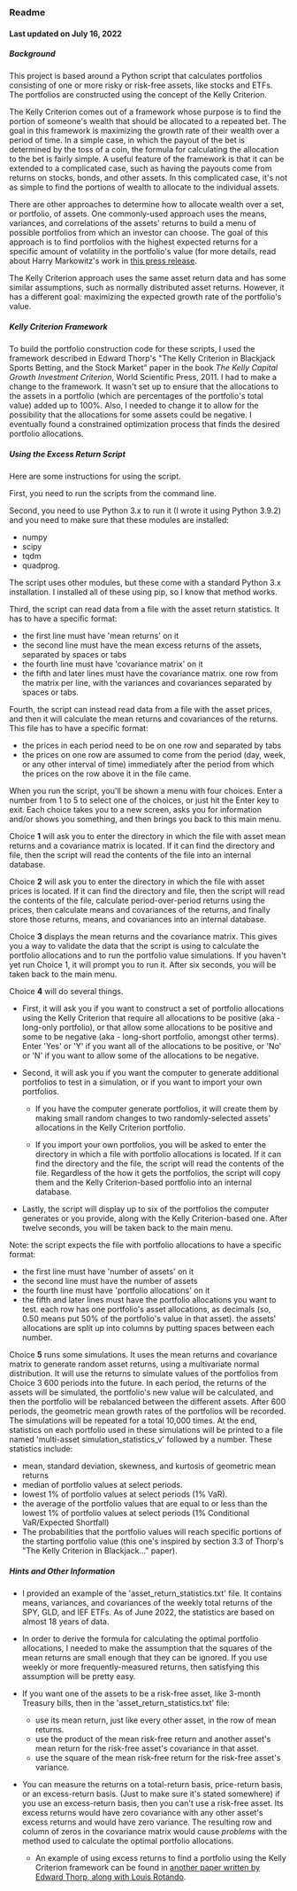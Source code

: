 ### Readme
#### Last updated on July 16, 2022


##### Background

This project is based around a Python script that calculates portfolios 
consisting of one or more risky or risk-free assets, like stocks and ETFs.
The portfolios are constructed using the concept of the Kelly Criterion.

The Kelly Criterion comes out of a framework whose purpose is to find the
portion of someone's wealth that should be allocated to a repeated bet.
The goal in this framework is maximizing the growth rate of their wealth
over a period of time.  In a simple case, in which the payout of the bet
is determined by the toss of a coin, the formula for calculating the 
allocation to the bet is fairly simple.  A useful feature of the
framework is that it can be extended to a complicated case, such as having
the payouts come from returns on stocks, bonds, and other assets.  In
this complicated case, it's not as simple to find the portions of wealth
to allocate to the individual assets.

There are other approaches to determine how to allocate wealth over a set,
or portfolio, of assets.  One commonly-used approach uses the means,
variances, and correlations of the assets' returns to build a menu of 
possible portfolios from which an investor can choose.  The goal of this
approach is to find portfolios with the highest expected returns for a
specific amount of volatility in the portfolio's value (for more details,
read about Harry Markowitz's work in
[this press release](https://www.nobelprize.org/prizes/economic-sciences/1990/press-release/).

The Kelly Criterion approach uses the same asset return data and has
some similar assumptions, such as normally distributed asset returns.
However, it has a different goal: maximizing the expected growth rate of
the portfolio's value. 
<br>

##### Kelly Criterion Framework

To build the portfolio construction code for these scripts, I used the
framework described in Edward Thorp's "The Kelly Criterion in Blackjack
Sports Betting, and the Stock Market" paper in the book *The Kelly Capital
Growth Investment Criterion*, World Scientific Press, 2011.  I had to make
a change to the framework.  It wasn't set up to ensure that the allocations
to the assets in a portfolio (which are percentages of the portfolio's
total value) added up to 100%.  Also, I needed to change it to allow for
the possibility that the allocations for some assets could be negative.  I
eventually found a constrained optimization process that finds the desired
portfolio allocations.

##### Using the Excess Return Script

Here are some instructions for using the script.

First, you need to run the scripts from the command line.

Second, you need to use Python 3.x to run it (I wrote it using Python 3.9.2)
and you need to make sure that these modules are installed:

* numpy
* scipy
* tqdm
* quadprog.

The script uses other modules, but these come with a standard Python 3.x
installation.  I installed all of these using pip, so I know that method works.

Third, the script can read data from a file with the asset return statistics.
It has to have a specific format:

* the first line must have 'mean returns' on it
* the second line must have the mean excess returns of the assets, separated
  by spaces or tabs
* the fourth line must have 'covariance matrix' on it
* the fifth and later lines must have the covariance matrix.  one row from
  the matrix per line, with the variances and covariances separated by
  spaces or tabs.

Fourth, the script can instead read data from a file with the asset prices,
and then it will calculate the mean returns and covariances of the returns.  
This file has to have a specific format:

* the prices in each period need to be on one row and separated by tabs
* the prices on one row are assumed to come from the period (day, week, or
  any other interval of time) immediately after the period from which the
  prices on the row above it in the file came.

When you run the script, you'll be shown a menu with four choices.  Enter
a number from 1 to 5 to select one of the choices, or just hit the Enter
key to exit.  Each choice takes you to a new screen, asks you for
information and/or shows you something, and then brings you back to this
main menu.

Choice **1** will ask you to enter the directory in which the file with
asset mean returns and a covariance matrix is located.  If it can find the
directory and file, then the script will read the contents of the file
into an internal database.

Choice **2** will ask you to enter the directory in which the file with
asset prices is located.  If it can find the directory and file, then the
script will read the contents of the file, calculate period-over-period
returns using the prices, then calculate means and covariances of the
returns, and finally store those returns, means, and covariances into an
internal database.

Choice **3** displays the mean returns and the covariance matrix.  This
gives you a way to validate the data that the script is using to calculate
the portfolio allocations and to run the portfolio value simulations.  If
you haven't yet run Choice 1, it will prompt you to run it.  After six
seconds, you will be taken back to the main menu.

Choice **4** will do several things.

* First, it will ask you if you want to construct a set of portfolio
allocations using the Kelly Criterion that require all allocations to be
positive (aka - long-only portfolio), or that allow some allocations to
be positive and some to be negative (aka - long-short portfolio, amongst
other terms).  Enter 'Yes' or 'Y' if you want all of the allocations to
be positive, or 'No' or 'N' if you want to allow some of the allocations 
to be negative.

* Second, it will ask you if you want the computer to generate additional
portfolios to test in a simulation, or if you want to import your own
portfolios.
  * If you have the computer generate portfolios, it will create
them by making small random changes to two randomly-selected assets' 
allocations in the Kelly Criterion portfolio.

  * If you import your own portfolios, you will be asked to enter the
directory in which a file with portfolio allocations is located.  If it
can find the directory and the file, the script will read the contents of
the file.  Regardless of the how it gets the portfolios, the script will
copy them and the Kelly Criterion-based portfolio into an internal database.

* Lastly, the script will display up to six of the portfolios the computer
generates or you provide, along with the Kelly Criterion-based one.  After
twelve seconds, you will be taken back to the main menu.

Note: the script expects the file with portfolio allocations to have a
specific format:

* the first line must have 'number of assets' on it
* the second line must have the number of assets
* the fourth line must have 'portfolio allocations' on it
* the fifth and later lines must have the portfolio allocations you want
  to test.  each row has one portfolio's asset allocations, as decimals
  (so, 0.50 means put 50% of the portfolio's value in that asset).  the
  assets' allocations are split up into columns by putting spaces between
  each number.

Choice **5** runs some simulations.  It uses the mean returns and
covariance matrix to generate random asset returns, using a multivariate
normal distribution.  It will use the returns to simulate values of the
portfolios from Choice 3 600 periods into the future.  In each period, 
the returns of the assets will be simulated, the portfolio's new value 
will be calculated, and then the portfolio will be rebalanced between the 
different assets.  After 600 periods, the geometric mean growth rates of 
the portfolios will be recorded.  The simulations will be repeated for a 
total 10,000 times.  At the end, statistics on each portfolio used in 
these simulations will be printed to a file named 
'multi-asset simulation_statistics_v' followed by a number.  These 
statistics include:

* mean, standard deviation, skewness, and kurtosis of geometric mean returns
* median of portfolio values at select periods.
* lowest 1% of portfolio values at select periods (1% VaR).
* the average of the portfolio values that are equal to or less than the
  lowest 1% of portfolio values at select periods (1% Conditional 
  VaR/Expected Shortfall)
* The probabilities that the portfolio values will reach specific
  portions of the starting portfolio value (this one's inspired by 
  section 3.3 of Thorp's "The Kelly Criterion in Blackjack..." paper).

##### Hints and Other Information

* I provided an example of the 'asset_return_statistics.txt' file.  It
contains means, variances, and covariances of the weekly total returns of
the SPY, GLD, and IEF ETFs.  As of June 2022, the statistics are based on
almost 18 years of data.

* In order to derive the formula for calculating the optimal portfolio
allocations, I needed to make the assumption that the squares of the
mean returns are small enough that they can be ignored.  If you use
weekly or more frequently-measured returns, then satisfying this
assumption will be pretty easy.

* If you want one of the assets to be a risk-free asset, like 3-month
Treasury bills, then in the 'asset_return_statistics.txt' file:
  - use its mean return, just like every other asset, in the row of mean
  returns.
  - use the product of the mean risk-free return and another asset's mean
  return for the risk-free asset's covariance in that asset.
  - use the square of the mean risk-free return for the risk-free asset's
  variance.

* You can measure the returns on a total-return basis, price-return basis,
or an excess-return basis.  (Just to make sure it's stated somewhere) if
you use an excess-return basis, then you can't use a risk-free asset.  Its
excess returns would have zero covariance with any other asset's excess
returns and would have zero variance.  The resulting row and column of 
zeros in the covariance matrix would cause *problems* with the method used
to calculate the optimal portfolio allocations.
  - An example of using excess returns to find a portfolio using the Kelly
  Criterion framework can be found in [another paper written by Edward Thorp, along with 
Louis Rotando](http://www.edwardothorp.com/wp-content/uploads/2016/11/TheKellyCriterionAndTheStockMarket.pdf).  
<br>

